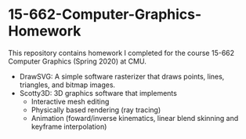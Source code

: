 # 15-662-Computer-Graphics-Homework

This repository contains homework I completed for the course 15-662 Computer Graphics (Spring 2020) at CMU.

* DrawSVG: A simple software rasterizer that draws points, lines, triangles, and bitmap images. 
* Scotty3D: 3D graphics software that implements 
  * Interactive mesh editing
  * Physically based rendering (ray tracing)
  * Animation (foward/inverse kinematics, linear blend skinning and keyframe interpolation)
